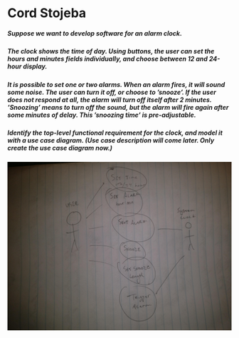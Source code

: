 # Cord Stojeba

##### Suppose we want to develop software for an alarm clock.

##### The clock shows the time of day. Using buttons, the user can set the hours and minutes fields individually, and choose between 12 and 24-hour display.

##### It is possible to set one or two alarms. When an alarm fires, it will sound some noise. The user can turn it off, or choose to ’snooze’. If the user does not respond at all, the alarm will turn off itself after 2 minutes. ’Snoozing’ means to turn off the sound, but the alarm will fire again after some minutes of delay. This ’snoozing time’ is pre-adjustable.

##### Identify the top-level functional requirement for the clock, and model it with a use case diagram.  (Use case description will come later.  Only create the use case diagram now.)

![alt text](https://github.com/cnsxp4/AlarmClockCs4320/blob/master/Use%20Case%20Diagram.jpg "useCaseDiagram")
